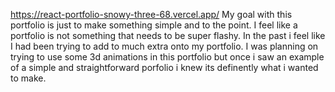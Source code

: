 https://react-portfolio-snowy-three-68.vercel.app/
My goal with this portfolio is just to make something simple and to the point. I feel like a portfolio is not something that needs to be super flashy.
In the past i feel like I had been trying to add to much extra onto my portfolio. I was planning on trying to use some 3d animations in this portfolio but once i saw an example of a simple and straightforward porfolio i knew its definently what i wanted to make. 
